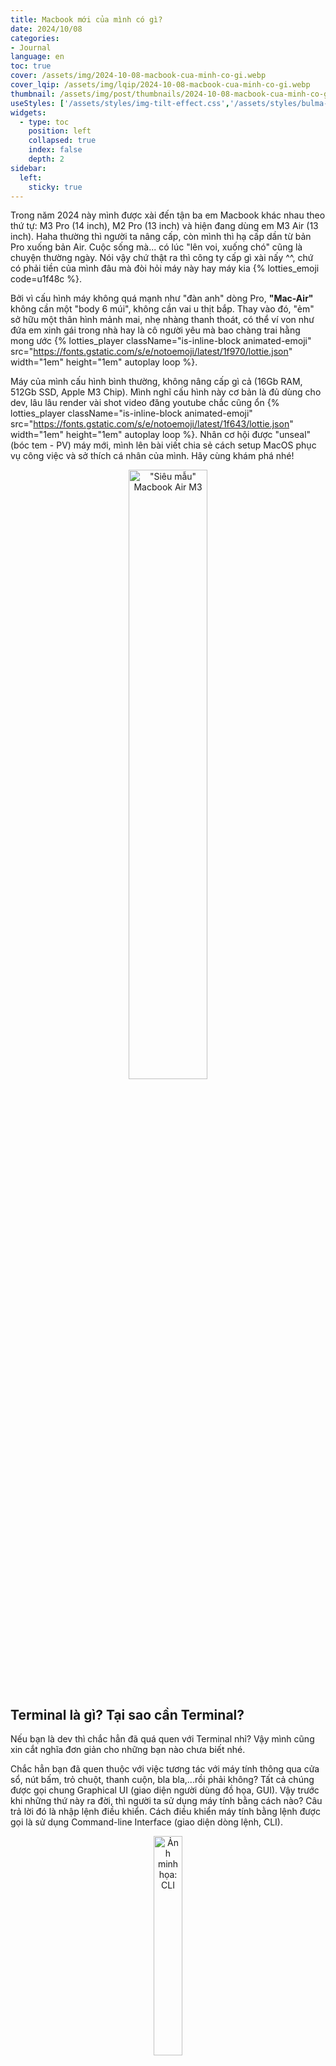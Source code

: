 ```yaml
---
title: Macbook mới của mình có gì?
date: 2024/10/08
categories:
- Journal
language: en
toc: true
cover: /assets/img/2024-10-08-macbook-cua-minh-co-gi.webp
cover_lqip: /assets/img/lqip/2024-10-08-macbook-cua-minh-co-gi.webp
thumbnail: /assets/img/post/thumbnails/2024-10-08-macbook-cua-minh-co-gi-thumbnail.png
useStyles: ['/assets/styles/img-tilt-effect.css','/assets/styles/bulma-timeline.css','/assets/en/posts/2024-09-02-ky-nghi-le-quoc-khanh-2024/styles.css']
widgets:
  - type: toc
    position: left
    collapsed: true
    index: false
    depth: 2
sidebar:
  left:
    sticky: true
---
```

Trong năm 2024 này mình được xài đến tận ba em Macbook khác nhau theo thứ tự: M3 Pro (14 inch), M2 Pro (13 inch) và hiện đang dùng em M3 Air (13 inch). Haha thường thì người ta nâng cấp, còn mình thì hạ cấp dần từ bản Pro xuống bản Air. Cuộc sống mà... có lúc "lên voi, xuống chó" cũng là chuyện thường ngày. Nói vậy chứ thật ra thì công ty cấp gì xài nấy ^^, chứ có phải tiền của mình đâu mà đòi hỏi máy này hay máy kia {% lotties_emoji code=u1f48c %}. 

Bởi vì cấu hình máy không quá mạnh như "đàn anh" dòng Pro, **"Mac-Air"** không cần một "body 6 múi", không cần vai u thịt bắp. Thay vào đó, "ẻm" sở hữu một thân hình mảnh mai, nhẹ nhàng thanh thoát, có thể ví von như đứa em xinh gái trong nhà hay là cô người yêu mà bao chàng trai hằng mong ước {% lotties_player className="is-inline-block animated-emoji" src="https://fonts.gstatic.com/s/e/notoemoji/latest/1f970/lottie.json" width="1em" height="1em" autoplay loop %}.

Máy của mình cấu hình bình thường, không nâng cấp gì cả (16Gb RAM, 512Gb SSD, Apple M3 Chip). Mình nghĩ cấu hình này cơ bản là đủ dùng cho dev, lâu lâu render vài shot video đăng youtube chắc cũng ổn {% lotties_player className="is-inline-block animated-emoji" src="https://fonts.gstatic.com/s/e/notoemoji/latest/1f643/lottie.json" width="1em" height="1em" autoplay loop %}. Nhân cơ hội được "unseal" (bóc tem - PV) máy mới, mình lên bài viết chia sẻ cách setup MacOS phục vụ công việc và sở thích cá nhân của mình. Hãy cùng khám phá nhé!

<!-- more -->

<p style="text-align: center">
    <img width="50%" class="in-view-effect frame transition-all lazy"  alt='"Siêu mẫu" Macbook Air M3' title="Siêu mẫu Macbook Air M3" src="/assets/img/20241008_macbook_air_box_1.jpg" data-src="/assets/img/20241008_macbook_air_box_1.jpg">
</p>

## Terminal là gì? Tại sao cần Terminal?
Nếu bạn là dev thì chắc hẳn đã quá quen với Terminal nhỉ? Vậy mình cũng xin cắt nghĩa đơn giản cho những bạn nào chưa biết nhé. 

Chắc hẳn bạn đã quen thuộc với việc tương tác với máy tính thông qua cửa sổ, nút bấm, trỏ chuột, thanh cuộn, bla bla,...rồi phải không? Tất cả chúng được gọi chung Graphical UI (giao diện người dùng đồ họa, GUI). Vậy trước khi những thứ này ra đời, thì người ta sử dụng máy tính bằng cách nào? Câu trả lời đó là nhập lệnh điều khiển. Cách điều khiển máy tính bằng lệnh được gọi là sử dụng Command-line Interface (giao diện dòng lệnh, CLI). 

<p style="text-align: center">
    <img class="in-view-effect transition-all lazy"  alt='Ảnh minh họa: CLI' title="Minh họa CLI" src="/assets/img/20241009_terminal_machine.png" data-src="/assets/img/20241009_terminal_machine.png" width="30%">
</p>

Đến ngày nay khi mà máy móc đã mạnh hơn trước, màn hình xịn hơn, to hơn, rõ đẹp hơn, dĩ nhiên người ta cũng ít dùng dòng lệnh hơn, thay vào đó là những giao diện đồ họa bắt mắt, trực quan và dễ sử dụng hơn và tất nhiên không còn phải nhớ thêm một dòng lệnh nào nữa. Nhưng đâu phải ai cũng vậy, có nhiều người như mình lại thích dùng CLI hơn nè và Terminal chính là ứng dụng mang giao diện dòng lệnh trở lại.

<p style="text-align: center">
    <img width="80%" class="only-in-night-mode in-view-effect frame transition-all lazy" src="/assets/img/SCR-20241009-terminal-dark-bg.jpeg" data-src="/assets/img/SCR-20241009-terminal-dark-bg.jpeg">
    <img width="80%" class="only-in-light-mode in-view-effect frame transition-all lazy" alt="Ứng dụng Terminal mặc định trong MacOS" title="Ứng dụng Terminal mặc định trong MacOS" src="/assets/img/SCR-20241009-terminal-light-bg.jpeg" data-src="/assets/img/SCR-20241009-terminal-light-bg.jpeg">
</p>

### :point_right: Tại sao mình lại dành nhiều đất để viết về terminal vậy? 
Bởi vì mình sẽ dùng terminal để cài đặt hầu hết các ứng dụng trên máy.

### :point_right: Ủa vậy chứ tại sao không cài đặt một cách bình thường hay là muốn làm màu chăng?
Để cho bạn dễ so sánh, mình sẽ minh họa cách bằng cả hai cách luôn.

Cách 1: Mình cài trình duyệt **Google Chrome** một cách bình thường nè:

1. Mở Safari (trình duyệt mặc định của MacOS)
2. Gõ hoặc copy/paste vào thanh địa chỉ từ khóa `Google Chrome` và bấm enter để search
3. Nhấp vào liên kết đầu tiên trong kết quả tìm kiếm.
4. Bấm nút download để tải về
5. Chờ quá trình tải về hoàn tất, kích hoạt file cài đặt đó, đôi khi sẽ cần thêm thao tác xác nhận
6. Tiến hành cài đặt
7. Mở Chrome lên và xài thôi

Cách 2: Dùng terminal để cài **Google Chrome** mình chỉ cần
1. Mở Terminal lên
2. Gõ hoặc copy/paste `brew install --cask google-chrome`, dán vào cửa sổ dòng lệnh (CLI) và bấm enter
3. Ngoáy mũi
4. Rung đùi
5. Nhịp giò
6. Mở Chrome lên và xài thôi

Ahhh, vậy là chỉ có 6 bước (thay vì 7) để cài Chrome bằng Terminal. Tuy chỉ tiết kiệm được một bước thao tác, nhưng cũng tính là nhanh hơn còn gì.

## Cài đặt Homebrew

Nè he... đừng thử gõ lệnh `brew install --cask google-chrome` để install Cờ-rôm nha. Nhiều khả năng là không được đâu, vì trước đó mình cài Homebrew rồi mới gõ lệnh đó được. Cũng hơi "ăn gian" một xíu, nhưng mà mình chỉ cần cài Homebrew lần đầu thôi. Khi Homebrew đã được cài vào máy rồi, cần phần mềm gì thì cũng chỉ là gõ lệnh tương ứng thôi.

### :point_right: Homebrew là gì? Tại sao cần nó?

Homebrew đơn giản chỉ là một ứng dụng quản lý các gói cài đặt (package manager) dành cho MacOS. Ứng dụng này không có giao diện đồ họa mà chủ yếu sẽ là các thao tác qua CLI giúp mình tìm kiếm, cài đặt các phần mềm trong bộ sưu tập đồ sộ của nó.

### :point_right: Cách cài đặt Homebrew


<p style="text-align: center">
    <img width="80%" class="only-in-night-mode in-view-effect transition-all lazy" src="/assets/img/SCR-20241009-homebrew-dark.png" data-src="/assets/img/SCR-20241009-homebrew-dark.png" alt="">
    <img width="80%" class="only-in-light-mode in-view-effect transition-all lazy" src="/assets/img/SCR-20241009-homebrew-light.png" data-src="/assets/img/SCR-20241009-homebrew-light.png" alt="">
</p>

Vào trang chủ https://brew.sh/ và copy dòng lệnh Install Homebrew và paste vào terminal để chạy

{% codeblock Terminal %}
/bin/bash -c "$(curl -fsSL https://raw.githubusercontent.com/Homebrew/install/HEAD/install.sh)"
{% endcodeblock %}

Sau khi cài đặt xong dùng lệnh `brew -v` để kiểm tra. Nếu hiện version đã cài đặt là oke nhé, có thể version sẽ khác tại thời điểm mình cài nhưng không báo lỗi gì là được.

{% codeblock Terminal %}
❯ brew -v
Homebrew 4.4.0
{% endcodeblock %}

## List các phần mềm có trên máy của mình

### 1. Google Chrome

Kẻ mà ai cũng biết là ai

{% codeblock Terminal %}
brew install --cask google-chrome
{% endcodeblock %}

### 2. OpenKey
Bộ gõ tiếng Việt mã nguồn mở khá xịn xò
{% codeblock Terminal %}
brew install --cask openkey
{% endcodeblock %}
<p style="text-align: center">
    <img width="80%" class="only-in-night-mode in-view-effect transition-all lazy" src="/assets/img/SCR-20241009-openkey-dark.png" data-src="/assets/img/SCR-20241009-openkey-dark.png">
    <img width="80%" class="only-in-light-mode in-view-effect transition-all lazy" alt="Giao diện bảng điều khiển của OpenKey" src="/assets/img/SCR-20241009-openkey-light.png" data-src="/assets/img/SCR-20241009-openkey-light.png">
</p>

### 3. Wezterm
Trình Terminal thay thế cái mặc định xấu "đau đớn" trong macOS. Mình có thể tùy chỉnh hình nền, độ mờ cửa sổ.
{% codeblock Terminal %}
brew install --cask wezterm
{% endcodeblock %}

<p style="text-align: center">
    <img width="80%" class="only-in-night-mode in-view-effect frame transition-all lazy" src="/assets/img/SCR-20241009-wezterm-dark.jpeg" data-src="/assets/img/SCR-20241009-wezterm-dark.jpeg">
    <img width="80%" class="only-in-light-mode in-view-effect frame transition-all lazy" alt="Giao diện Wezterm do mình tùy chỉnh nè" src="/assets/img/SCR-20241009-wezterm-light.jpeg" data-src="/assets/img/SCR-20241009-wezterm-light.jpeg">
</p>

### 4. Git
Git là một hệ thống quản lý source code không thể thiếu với dev được ^^
{% codeblock Terminal %}
brew install git
{% endcodeblock %}
Công ty mình đang dùng Github nên mình cài thêm Github CLI nữa
{% codeblock Terminal %}
brew install gh
{% endcodeblock %}

### 5. Microsoft Visual Studio Code
Editor siêu kinh điển của anh em dev, trừ mấy ông xài NeoVim 😇
{% codeblock Terminal %}
brew install --cask visual-studio-code
{% endcodeblock %}

### 6. Datagrip
Công cụ quản trị Database tiện dụng, hỗ trợ rất nhiều loại CSDL khác nhau (PostgreSQL, MongoDB, Redis, MySQL, v.v..)
License Edu đang mượn của ***Ms Sương (Khoa Ngoại ngữ - ĐH Sư Phạm Kỹ Thuật TP.HCM)*** 🥰 :cherry_blossom: Cảm ơn Ms Sương nếu cô có tình cờ đọc bài viết này của em.

{% codeblock Terminal %}
brew install --cask datagrip
{% endcodeblock %}

### 7. Shottr
Ứng dụng screenshot với nhiều chức năng tiện dụng. 
Phần lớn các ảnh minh họa trên blog đều được chụp bằng phần mềm này hihi 😊
{% codeblock Terminal %}
brew install --cask shottr
{% endcodeblock %}

### 8. Postman
Ứng dụng phục vụ kiểm thử API
{% codeblock Terminal %}
brew install --cask postman
{% endcodeblock %}

### 9. Hammerspoon
Nếu bên Windows có AutoHotkey thì bên MacOS có Hammerspoon. Ứng dụng cho phép cài đặt phím tắt tùy ý để thao tác với cửa sổ, trỏ chuột, bàn phím, v.v...
{% codeblock Terminal %}
brew install --cask hammerspoon
{% endcodeblock %}

## Kết
Qua bài viết mình trình bày một số khái niệm về UI, CLI, Terminal cũng như sự tiện lợi khi mình dùng Terminal để cài đặt các ứng dụng. Mình cũng liệt kê một số phần mềm *<ins>không thể không có</ins>* trên máy tính của mình. Thật ra còn hàng tá thứ "linh ta, linh tinh" khác nữa, nhưng để giữ khuôn khổ bài viết được ngắn gọn mình không đề cập hết, mong các bạn thông cảm 😌. 

Nếu bạn thấy hay, hãy ~like (quên mất! Mình không câu like ^^) và~ share bài viết này và tiếp tục ủng hộ blog của mình nữa nhé.

<p style='text-align: right;'> Hihi 🥰 </p>
